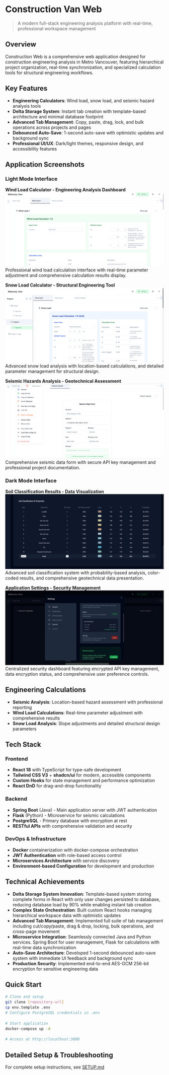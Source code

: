 # Construction Van Web

> A modern full-stack engineering analysis platform with real-time, professional workspace management

## Overview

Construction Web is a comprehensive web application designed for construction engineering analysis in Metro Vancouver, featuring hierarchical project organization, real-time synchronization, and specialized calculation tools for structural engineering workflows.

## Key Features

- **Engineering Calculators**: Wind load, snow load, and seismic hazard analysis tools
- **Delta Storage System**: Instant tab creation with template-based architecture and minimal database footprint
- **Advanced Tab Management**: Copy, paste, drag, lock, and bulk operations across projects and pages
- **Debounced Auto-Save**: 1-second auto-save with optimistic updates and background sync
- **Professional UI/UX**: Dark/light themes, responsive design, and accessibility features

## Application Screenshots

### Light Mode Interface

**Wind Load Calculator - Engineering Analysis Dashboard**
![Wind Load Calculator](screenshots/wind-load-calculator-light.png)
Professional wind load calculation interface with real-time parameter adjustment and comprehensive calculation results display.

**Snow Load Calculator - Structural Engineering Tool**
![Snow Load Calculator](screenshots/snow-load-calculator-light.png)
Advanced snow load analysis with location-based calculations, and detailed parameter management for structural design.

**Seismic Hazards Analysis - Geotechnical Assessment**
![Seismic Hazards Analysis](screenshots/seismic-hazards-light.png)
Comprehensive seismic data form with secure API key management and professional project documentation.

### Dark Mode Interface

**Soil Classification Results - Data Visualization**
![Soil Classification Results](screenshots/soil-classification-dark.png)
Advanced soil classification system with probability-based analysis, color-coded results, and comprehensive geotechnical data presentation.

**Application Settings - Security Management**
![Application Settings](screenshots/settings-security-dark.png)
Centralized security dashboard featuring encrypted API key management, data encryption status, and comprehensive user preference controls.


## Engineering Calculations

- **Seismic Analysis**: Location-based hazard assessment with professional reporting
- **Wind Load Calculations**: Real-time parameter adjustment with comprehensive results
- **Snow Load Analysis**: Slope adjustments and detailed structural design parameters

## Tech Stack

### Frontend
- **React 18** with TypeScript for type-safe development
- **Tailwind CSS V3** + **shadcn/ui** for modern, accessible components
- **Custom Hooks** for state management and performance optimization
- **React DnD** for drag-and-drop functionality

### Backend
- **Spring Boot** (Java) - Main application server with JWT authentication
- **Flask** (Python) - Microservice for seismic calculations
- **PostgreSQL** - Primary database with encryption at rest
- **RESTful APIs** with comprehensive validation and security

### DevOps & Infrastructure
- **Docker** containerization with docker-compose orchestration
- **JWT Authentication** with role-based access control
- **Microservices Architecture** with service discovery
- **Environment-based Configuration** for development and production


## Technical Achievements

- **Delta Storage System Innovation**: Template-based system storing complete forms in React with only user changes persisted to database,
 reducing database load by 90% while enabling instant tab creation
- **Complex State Orchestration**: Built custom React hooks managing hierarchical workspace data with optimistic updates
- **Advanced Tab Management**: Implemented full suite of tab management including cut/copy/paste, drag & drop, locking, bulk operations, and cross-page movement
- **Microservice Integration**: Seamlessly connected Java and Python services. Spring Boot for user management, Flask for calculations with real-time data synchronization
- **Auto-Save Architecture**: Developed 1-second debounced auto-save system with immediate UI feedback and background sync
- **Production Security**: Implemented end-to-end AES-GCM 256-bit encryption for sensitive engineering data


## Quick Start

```bash
# Clone and setup
git clone [repository-url]
cp env.template .env
# Configure PostgreSQL credentials in .env

# Start application
docker-compose up -d

# Access at http://localhost:3000
```

## Detailed Setup & Troubleshooting

For complete setup instructions, see [SETUP.md](SETUP.md)


